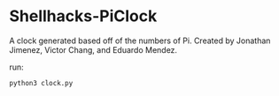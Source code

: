 # Shellhacks-PiClock
A clock generated based off of the numbers of Pi. Created by Jonathan Jimenez, Victor Chang, and Eduardo Mendez.

run: 

```python
python3 clock.py
```
